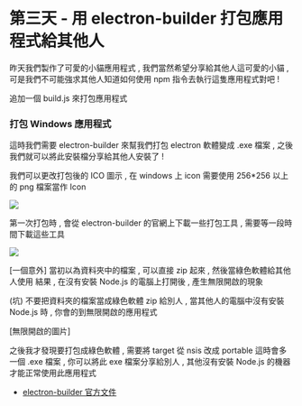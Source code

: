 # 第三天 - 用 electron-builder 打包應用程式給其他人 

昨天我們製作了可愛的小貓應用程式 , 我們當然希望分享給其他人這可愛的小貓 , 
可是我們不可能強求其他人知道如何使用 npm 指令去執行這隻應用程式對吧 !

追加一個 build.js 來打包應用程式 

### 打包 Windows 應用程式 

這時我們需要 electron-builder 來幫我們打包 electron 軟體變成 .exe 檔案 , 之後我們就可以將此安裝檔分享給其他人安裝了 !

我們可以更改打包後的 ICO 圖示 , 在 windows 上 icon 需要使用 256*256 以上的 png 檔案當作 Icon

![](https://i.imgur.com/wQiuRNd.png)

第一次打包時 , 會從 electron-builder 的官網上下載一些打包工具 , 需要等一段時間下載這些工具

![](https://i.imgur.com/r1GQjSs.png)

[一個意外]
當初以為資料夾中的檔案 , 可以直接 zip 起來 , 然後當綠色軟體給其他人使用 
結果 , 在沒有安裝 Node.js 的電腦上打開後 , 產生無限開啟的現象

(坑) 不要把資料夾的檔案當成綠色軟體 zip 給別人 , 當其他人的電腦中沒有安裝 Node.js 時 , 你會的到無限開啟的應用程式

[無限開啟的圖片]

之後我才發現要打包成綠色軟體 , 
需要將 target 從 nsis 改成 portable 這時會多一個 .exe 檔案 , 
你可以將此 exe 檔案分享給別人 , 其他沒有安裝 Node.js 的機器才能正常使用此應用程式

- [electron-builder 官方文件](https://www.electron.build/)
